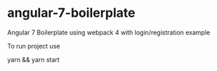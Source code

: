 # angular-7-boilerplate

Angular 7 Boilerplate using webpack 4 with login/registration example

To run project use

yarn && yarn start 
